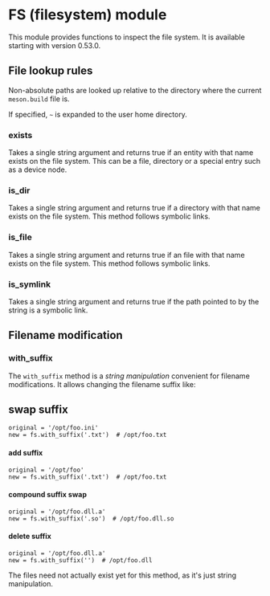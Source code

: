 # FS (filesystem) module

This module provides functions to inspect the file system. It is
available starting with version 0.53.0.

## File lookup rules

Non-absolute paths are looked up relative to the directory where the
current `meson.build` file is.

If specified, `~` is expanded to the user home directory.

### exists

Takes a single string argument and returns true if an entity with that
name exists on the file system. This can be a file, directory or a
special entry such as a device node.

### is_dir

Takes a single string argument and returns true if a directory with
that name exists on the file system. This method follows symbolic
links.

### is_file

Takes a single string argument and returns true if an file with that
name exists on the file system. This method follows symbolic links.

### is_symlink

Takes a single string argument and returns true if the path pointed to
by the string is a symbolic link.

## Filename modification

### with_suffix

The `with_suffix` method is a *string manipulation* convenient for filename modifications.
It allows changing the filename suffix like:

## swap suffix

```meson
original = '/opt/foo.ini'
new = fs.with_suffix('.txt')  # /opt/foo.txt
```

#### add suffix

```meson
original = '/opt/foo'
new = fs.with_suffix('.txt')  # /opt/foo.txt
```

#### compound suffix swap

```meson
original = '/opt/foo.dll.a'
new = fs.with_suffix('.so')  # /opt/foo.dll.so
```

#### delete suffix

```meson
original = '/opt/foo.dll.a'
new = fs.with_suffix('')  # /opt/foo.dll
```

The files need not actually exist yet for this method, as it's just string manipulation.